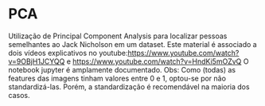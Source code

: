 # PCA
Utilização de Principal Component Analysis para localizar pessoas semelhantes ao Jack Nicholson em um dataset.
Este material é associado a dois vídeos explicativos no youtube:https://www.youtube.com/watch?v=9OBjH1JCYQQ e https://www.youtube.com/watch?v=HndKi5mOZvQ
O notebook jupyter é amplamente documentado.
Obs: Como (todas) as features das imagens tinham valores entre 0 e 1, optou-se por não standardizá-las. Porém, a standardização é recomendável na maioria dos casos.

